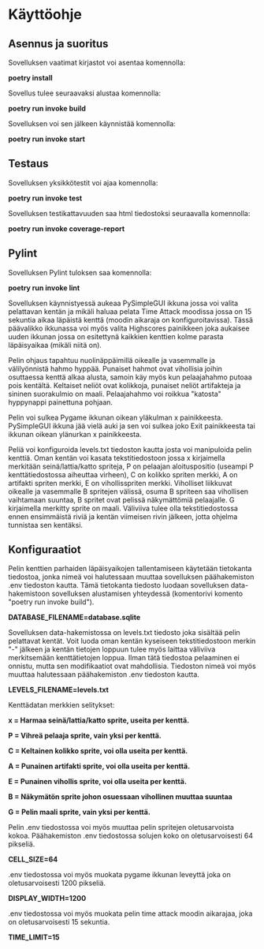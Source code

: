 # Käyttöohje

## Asennus ja suoritus
Sovelluksen vaatimat kirjastot voi asentaa komennolla:

**poetry install**

Sovellus tulee seuraavaksi alustaa komennolla:

**poetry run invoke build**

Sovelluksen voi sen jälkeen käynnistää komennolla:

**poetry run invoke start**

## Testaus
Sovelluksen yksikkötestit voi ajaa komennolla:

**poetry run invoke test**

Sovelluksen testikattavuuden saa html tiedostoksi seuraavalla komennolla:

**poetry run invoke coverage-report**

## Pylint
Sovelluksen Pylint tuloksen saa komennolla:

**poetry run invoke lint**


Sovelluksen käynnistyessä aukeaa PySimpleGUI ikkuna jossa voi valita pelattavan kentän ja mikäli haluaa pelata Time Attack moodissa jossa on 15 sekuntia aikaa läpäistä kenttä (moodin aikaraja on konfiguroitavissa). Tässä päävalikko ikkunassa voi myös valita Highscores painikkeen joka aukaisee uuden ikkunan jossa on esitettynä kaikkien kenttien kolme parasta läpäisyaikaa (mikäli niitä on).

Pelin ohjaus tapahtuu nuolinäppäimillä oikealle ja vasemmalle ja välilyönnistä hahmo hyppää. Punaiset hahmot ovat vihollisia joihin osuttaessa kenttä alkaa alusta, samoin käy myös kun pelaajahahmo putoaa pois kentältä. Keltaiset neliöt ovat kolikkoja, punaiset neliöt artifakteja ja sininen suorakulmio on maali. Pelaajahahmo voi roikkua "katosta" hyppynappi painettuna pohjaan. 

Pelin voi sulkea Pygame ikkunan oikean yläkulman x painikkeesta. PySimpleGUI ikkuna jää vielä auki ja sen voi sulkea joko Exit painikkeesta tai ikkunan oikean ylänurkan x painikkeesta. 

Peliä voi konfiguroida levels.txt tiedoston kautta josta voi manipuloida pelin kenttiä. Oman kentän voi kasata tekstitiedostoon jossa x kirjaimella merkitään seinä/lattia/katto spriteja, P on pelaajan aloituspositio (useampi P kenttätiedostossa aiheuttaa virheen), C on kolikko spriten merkki, A on artifakti spriten merkki, E on vihollisspriten merkki. Viholliset liikkuvat oikealle ja vasemmalle B spritejen välissä, osuma B spriteen saa vihollisen vaihtamaan suuntaa, B spritet ovat pelissä näkymättömiä pelaajalle. G kirjaimella merkitty sprite on maali. Väliviiva tulee olla tekstitiedostossa ennen ensimmäistä riviä ja kentän viimeisen rivin jälkeen, jotta ohjelma tunnistaa sen kentäksi. 

## Konfiguraatiot

Pelin kenttien parhaiden läpäisyaikojen tallentamiseen käytetään tietokanta tiedostoa, jonka nimeä voi halutessaan
muuttaa sovelluksen päähakemiston .env tiedoston kautta. Tämä tietokanta tiedosto luodaan sovelluksen data-hakemistoon
sovelluksen alustamisen yhteydessä (komentorivi komento "poetry run invoke build").

**DATABASE_FILENAME=database.sqlite**

Sovelluksen data-hakemistossa on levels.txt tiedosto joka sisältää pelin pelattavat kentät. Voit luoda oman kentän
kyseiseen tekstitiedostoon merkin "-" jälkeen ja kentän tietojen loppuun tulee myös laittaa väliviiva merkitsemään 
kenttätietojen loppua. Ilman tätä tiedostoa pelaaminen ei onnistu, mutta sen modifikaatiot ovat mahdollisia. Tiedoston nimeä voi myös muuttaa halutessaan päähakemiston .env tiedoston kautta.

**LEVELS_FILENAME=levels.txt**

Kenttädatan merkkien selitykset:

**x = Harmaa seinä/lattia/katto sprite, useita per kenttä.**

**P = Vihreä pelaaja sprite, vain yksi per kenttä.**

**C = Keltainen kolikko sprite, voi olla useita per kenttä.**

**A = Punainen artifakti sprite, voi olla useita per kenttä.**

**E = Punainen vihollis sprite, voi olla useita per kenttä.**

**B = Näkymätön sprite johon osuessaan vihollinen muuttaa suuntaa**

**G = Pelin maali sprite, vain yksi per kenttä.**

Pelin .env tiedostossa voi myös muuttaa pelin spritejen oletusarvoista kokoa. Päähakemiston .env tiedostossa solujen koko on oletusarvoisesti 64 pikseliä. 

**CELL_SIZE=64**

.env tiedostossa voi myös muokata pygame ikkunan leveyttä joka on oletusarvoisesti 1200 pikseliä. 

**DISPLAY_WIDTH=1200**

.env tiedostossa voi myös muokata pelin time attack moodin aikarajaa, joka on oletusarvoisesti 15 sekuntia.

**TIME_LIMIT=15**
